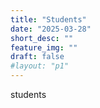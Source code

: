 ```yaml
---
title: "Students"
date: "2025-03-28"
short_desc: ""
feature_img: ""
draft: false
#layout: "p1"
---
```


students

